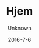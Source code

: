 ---
title: Hjem
sections:
    -
        backgroundImage: 03be653819aa1d26ff6a2c604500b1cee4276258
        template: fullHeightBanner
        button:
            target: _self
            text: 'Se vores juleåbningstider'
            href: da/juleaabningstider
        text: '# Velkommen til Café Sweet Surrender. Børnevenlig og non-profit café på Vesterbro med mange aktiviteter for børnefamilien.'
showInNav: false
description: null
meta:
    id: 4d6d066a0c19f42f2eb9dbff20c41bf0af72b625
    parentId: ""
    language: da
date: '2016-7-6'
author: Unknown
permalink: /da/hjem/
layout: sectionPage
---